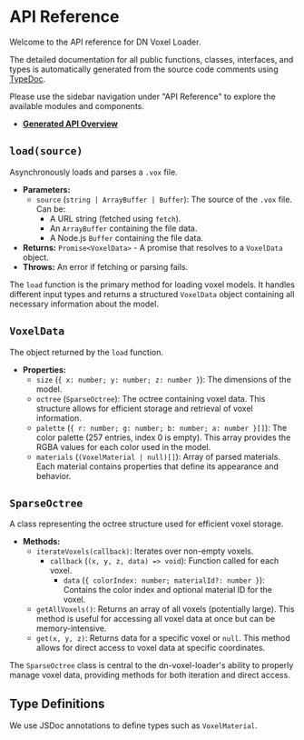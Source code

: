 # API Reference

Welcome to the API reference for DN Voxel Loader.

The detailed documentation for all public functions, classes, interfaces, and types is automatically generated from the source code comments using [TypeDoc](https://typedoc.org/).

Please use the sidebar navigation under "API Reference" to explore the available modules and components.

- **[Generated API Overview](./api/generated/README.md)**

## `load(source)`

Asynchronously loads and parses a `.vox` file.

- **Parameters:**
  - `source` (`string | ArrayBuffer | Buffer`): The source of the `.vox` file. Can be:
    - A URL string (fetched using `fetch`).
    - An `ArrayBuffer` containing the file data.
    - A Node.js `Buffer` containing the file data.
- **Returns:** `Promise<VoxelData>` - A promise that resolves to a `VoxelData` object.
- **Throws:** An error if fetching or parsing fails.

The `load` function is the primary method for loading voxel models. It handles different input types and returns a structured `VoxelData` object containing all necessary information about the model.

## `VoxelData`

The object returned by the `load` function.

- **Properties:**
  - `size` (`{ x: number; y: number; z: number }`): The dimensions of the model.
  - `octree` (`SparseOctree`): The octree containing voxel data. This structure allows for efficient storage and retrieval of voxel information.
  - `palette` (`{ r: number; g: number; b: number; a: number }[]`): The color palette (257 entries, index 0 is empty). This array provides the RGBA values for each color used in the model.
  - `materials` (`(VoxelMaterial | null)[]`): Array of parsed materials. Each material contains properties that define its appearance and behavior.

## `SparseOctree`

A class representing the octree structure used for efficient voxel storage.

- **Methods:**
  - `iterateVoxels(callback)`: Iterates over non-empty voxels.
    - `callback` (`(x, y, z, data) => void`): Function called for each voxel.
      - `data` (`{ colorIndex: number; materialId?: number }`): Contains the color index and optional material ID for the voxel.
  - `getAllVoxels()`: Returns an array of all voxels (potentially large). This method is useful for accessing all voxel data at once but can be memory-intensive.
  - `get(x, y, z)`: Returns data for a specific voxel or `null`. This method allows for direct access to voxel data at specific coordinates.

The `SparseOctree` class is central to the dn-voxel-loader's ability to properly manage voxel data, providing methods for both iteration and direct access.

## Type Definitions

We use JSDoc annotations to define types such as `VoxelMaterial`.
